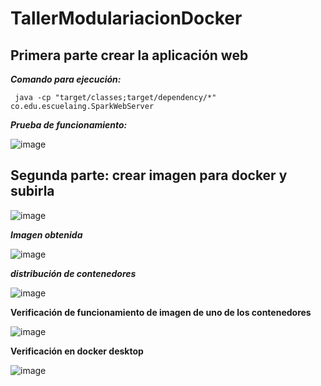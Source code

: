# TallerModulariacionDocker


## Primera parte crear la aplicación web

***Comando para ejecución:***

~~~
 java -cp "target/classes;target/dependency/*" co.edu.escuelaing.SparkWebServer
~~~

***Prueba de funcionamiento:***

![image](https://user-images.githubusercontent.com/54339107/193945905-b611158b-139c-49e3-be6d-fa6531102f12.png)

## Segunda parte: crear imagen para docker y subirla

![image](https://user-images.githubusercontent.com/54339107/193950747-bea9c9e9-5458-4891-91a2-31d2e095fa8a.png)

***Imagen obtenida***

![image](https://user-images.githubusercontent.com/54339107/193950894-7141a2bc-41cf-4e39-b2ab-4615055a48d3.png)

***distribución de contenedores***

![image](https://user-images.githubusercontent.com/54339107/193951091-87e57561-6703-4b93-93c0-82ce887f78ab.png)

**Verificación de funcionamiento de imagen de uno de los contenedores**

![image](https://user-images.githubusercontent.com/54339107/193951382-f84de133-82e0-477f-946f-69c9c81d4a14.png)

**Verificación en docker desktop**

![image](https://user-images.githubusercontent.com/54339107/193952130-afd6c545-052d-4d7b-936c-2f59d77e8bf9.png)

